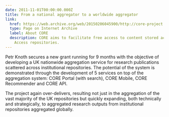 ```yaml
---
date: 2011-11-01T00:00:00.000Z
title: From a national aggregator to a worldwide aggregator
link:
  href: https://web.archive.org/web/20150206045900/http://core-project.kmi.open.ac.uk/
  type: Page on Internet Archive
  label: About CORE
  description: CORE aims to facilitate free access to content stored across Open
    Access repositories.
---
```

Petr Knoth secures a new grant running for 9 months with the objective of developing a UK nationwide aggregation service for research publications scattered across institutional repositories. The potential of the system is demonstrated through the development of 5 services on top of the aggregation system: CORE Portal (with search), CORE Mobile, CORE Recommender and CORE API. 

The project again over-delivers, resulting not just in the aggregation of the vast majority of the UK repositories but quickly expanding, both technically and strategically, to aggregated research outputs from institutional repositories aggregated globally.